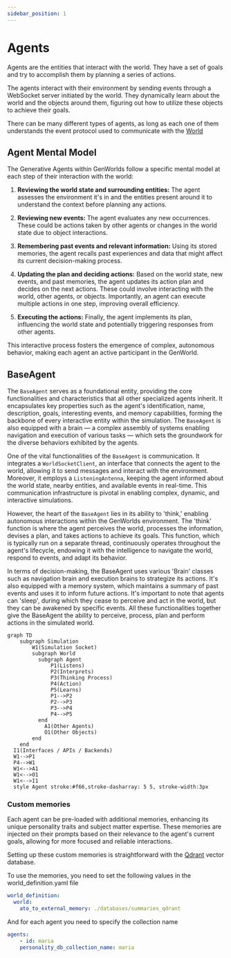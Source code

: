 ```yaml
---
sidebar_position: 1
---
```


# Agents

Agents are the entities that interact with the world. They have a set of goals and try to accomplish them by planning a series of actions.

The agents interact with their environment by sending events through a WebSocket server initiated by the world. They dynamically learn about the world and the objects around them, figuring out how to utilize these objects to achieve their goals.

There can be many different types of agents, as long as each one of them understands the event protocol used to communicate with the [World](/docs/genworlds-framework/world.md)

## Agent Mental Model

The Generative Agents within GenWorlds follow a specific mental model at each step of their interaction with the world:

1. **Reviewing the world state and surrounding entities:** The agent assesses the environment it's in and the entities present around it to understand the context before planning any actions.

2. **Reviewing new events:** The agent evaluates any new occurrences. These could be actions taken by other agents or changes in the world state due to object interactions.

3. **Remembering past events and relevant information:** Using its stored memories, the agent recalls past experiences and data that might affect its current decision-making process.

4. **Updating the plan and deciding actions:** Based on the world state, new events, and past memories, the agent updates its action plan and decides on the next actions. These could involve interacting with the world, other agents, or objects. Importantly, an agent can execute multiple actions in one step, improving overall efficiency.

5. **Executing the actions:** Finally, the agent implements its plan, influencing the world state and potentially triggering responses from other agents.

This interactive process fosters the emergence of complex, autonomous behavior, making each agent an active participant in the GenWorld.


## BaseAgent

The `BaseAgent` serves as a foundational entity, providing the core functionalities and characteristics that all other specialized agents inherit. It encapsulates key properties such as the agent's identification, name, description, goals, interesting events, and memory capabilities, forming the backbone of every interactive entity within the simulation. The `BaseAgent` is also equipped with a brain — a complex assembly of systems enabling navigation and execution of various tasks — which sets the groundwork for the diverse behaviors exhibited by the agents.

One of the vital functionalities of the `BaseAgent` is communication. It integrates a `WorldSocketClient`, an interface that connects the agent to the world, allowing it to send messages and interact with the environment. Moreover, it employs a `ListeningAntenna`, keeping the agent informed about the world state, nearby entities, and available events in real-time. This communication infrastructure is pivotal in enabling complex, dynamic, and interactive simulations.

However, the heart of the `BaseAgent` lies in its ability to 'think,' enabling autonomous interactions within the GenWorlds environment. The 'think' function is where the agent perceives the world, processes the information, devises a plan, and takes actions to achieve its goals. This function, which is typically run on a separate thread, continuously operates throughout the agent's lifecycle, endowing it with the intelligence to navigate the world, respond to events, and adapt its behavior.

In terms of decision-making, the BaseAgent uses various 'Brain' classes such as navigation brain and execution brains to strategize its actions. It's also equipped with a memory system, which maintains a summary of past events and uses it to inform future actions. It's important to note that agents can 'sleep', during which they cease to perceive and act in the world, but they can be awakened by specific events. All these functionalities together give the BaseAgent the ability to perceive, process, plan and perform actions in the simulated world.

```mermaid
graph TD
    subgraph Simulation
        W1(Simulation Socket)
        subgraph World
          subgraph Agent
              P1(Listens)
              P2(Interprets)
              P3(Thinking Process)
              P4(Action)
              P5(Learns)
              P1-->P2
              P2-->P3
              P3-->P4
              P4-->P5
          end
            A1(Other Agents)
            O1(Other Objects)
        end
    end
  I1(Interfaces / APIs / Backends)
  W1-->P1
  P4-->W1
  W1<-->A1
  W1<-->O1
  W1<-->I1
  style Agent stroke:#f66,stroke-dasharray: 5 5, stroke-width:3px
```

### Custom memories

Each agent can be pre-loaded with additional memories, enhancing its unique personality traits and subject matter expertise. These memories are injected on their prompts based on their relevance to the agent's current goals, allowing for more focused and reliable interactions.

Setting up these custom memories is straightforward with the [Qdrant](https://qdrant.tech/) vector database.

To use the memories, you need to set the following values in the world_definition.yaml file

```yaml
world_definition:
  world:
    ato_to_external_memory: ./databases/summaries_qdrant
```

And for each agent you need to specify the collection name

```yaml
agents:
    - id: maria
    personality_db_collection_name: maria
```

